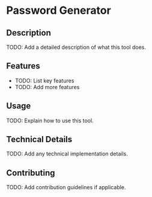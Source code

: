 # Password Generator

## Description
TODO: Add a detailed description of what this tool does.

## Features
- TODO: List key features
- TODO: Add more features

## Usage
TODO: Explain how to use this tool.

## Technical Details
TODO: Add any technical implementation details.

## Contributing
TODO: Add contribution guidelines if applicable.
